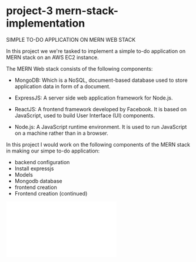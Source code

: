# project-3 mern-stack-implementation
SIMPLE TO-DO APPLICATION ON MERN WEB STACK

In this project we we're tasked to implement a simple to-do application on MERN stack on an AWS EC2 instance.

The MERN Web stack consists of the following components:
- MongoDB: Which is a NoSQL, document-based database used to store application data in form of a document.

- ExpressJS: A server side web application framework for Node.js.

- ReactJS: A frontend framework developed by Facebook. It is based on JavaScript, used to build User Interface (UI) components.

- Node.js: A JavaScript runtime environment. It is used to run JavaScript on a machine rather than in a browser.


In this project I would work on the following components of the MERN stack in making our simpe to-do application:

- backend configuration
- Install expressjs
- Models
- Mongodb database
- frontend creation
- Frontend creation (continued)

![Link to the project document](./project3.md)
